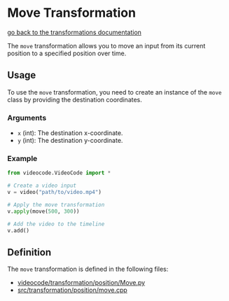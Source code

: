 # Move Transformation

[go back to the transformations documentation](transformation.md)

The `move` transformation allows you to move an input from its current position to a specified position over time.

## Usage

To use the `move` transformation, you need to create an instance of the `move` class by providing the destination coordinates.

### Arguments

- `x` (int): The destination x-coordinate.
- `y` (int): The destination y-coordinate.

### Example

```python
from videocode.VideoCode import *

# Create a video input
v = video("path/to/video.mp4")

# Apply the move transformation
v.apply(move(500, 300))

# Add the video to the timeline
v.add()
```

## Definition

The `move` transformation is defined in the following files:
- [videocode/transformation/position/Move.py](../../../videocode/transformation/position/Move.py)
- [src/transformation/position/move.cpp](../../../src/transformation/position/move.cpp)
